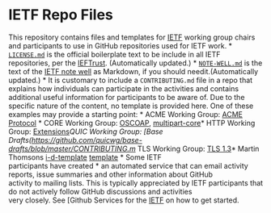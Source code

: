 # IETF Repo Files
 
This repository
contains
files
and
templates 
for [IETF](https://www.ietf.org/)
working group 
chairs and participants 
to use in GitHub repositories used for  IETF work.  * [`LICENSE.md`](LICENSE.md) 
is the official boilerplate  text to be include   in all IETF repositories, per the [IEFTrust](https://trustee.ietf.org/license-for-open-source-repositories.html).  (Automatically updated.)  * [`NOTE-WELL.md`](NOTE-WELL.md) is the text of the
     [IETF note well](https://www.ietf.org/about/note-well/) as Markdown,
     if you should needit.(Automatically updated.) * It
     is customary  to
    include a `CONTRIBUTING.md`
 file  in a repo that explains
     how
individuals
can participate in
the activities and
     contains additional useful information
for participants
to be aware of.
 Due to the  specific
    nature
    of the content,
     no template is provided here. One of
     these examples  may provide
a starting point: * ACME Working Group: [ACME Protocol](https://github.com/ietf-wg-acme/acme/blob/master/CONTRIBUTING.md) * CORE Working Group:
[OSCOAP](https://github.com/core-wg/oscoap/blob/master/CONTRIBUTING.md), [multipart-core](https://github.com/core-wg/multipart-ct/blob/master/CONTRIBUTING.md)* HTTP Working Group: 
[Extensions](https://github.com/httpwg/http-extensions/blob/master/CONTRIBUTING.md)*QUIC Working Group:  [Base Drafts(https://github.com/quicwg/base-drafts/blob/master/CONTRIBUTING.m* TLS Working Group: [TLS 1.3](https://github.com/tlswg/tls13-spec/blob/master/CONTRIBUTING.md)* Martin Thomsons   [i-d-template](https://github.com/martinthomson/i-d-template) [template](https://github.com/martinthomson/i-d-template/blob/main/template/CONTRIBUTING.md)  * Some IETF  
						participants
 have created  * an
automated service
that can email
  activity
 reports, issue summaries and 
other information about GitHub    
activity to mailing lists. This 
	is
    typically appreciated
    by IETF    participants that 	
				do 	not	actively follow 
				GitHub 
				discussions and  activities   
				very closely. 
				See [Github Services for the [IETF](https://github.com/ietf-github-services/) 
				on how to get
    started.
